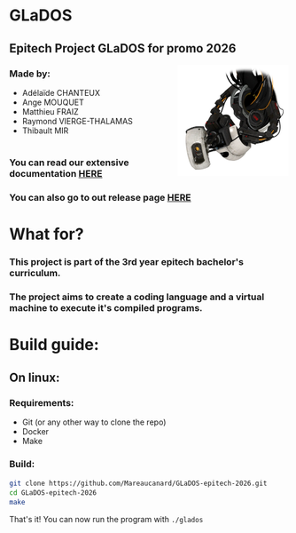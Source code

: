 # GLaDOS
## Epitech Project GLaDOS for promo 2026
<img src="./docs/assets/img/glados.png" width="200" height="200" align="right"/>

### Made by:
* Adélaïde CHANTEUX
* Ange MOUQUET
* Matthieu FRAIZ
* Raymond VIERGE-THALAMAS
* Thibault MIR

#

### You can read our extensive documentation [HERE](https://mareaucanard.github.io/GLaDOS-epitech-2026/) 

### You can also go to out release page [HERE](https://github.com/Mareaucanard/GLaDOS-epitech-2026/releases)

#

# What for?

### This project is part of the 3rd year epitech bachelor's curriculum.

### The project aims to create a coding language and a virtual machine to execute it's compiled programs.
<!-- Have more vertical space here for readability -->

# Build guide:
## On linux:
### Requirements:
* Git (or any other way to clone the repo)
* Docker
* Make
### Build:
```bash
git clone https://github.com/Mareaucanard/GLaDOS-epitech-2026.git
cd GLaDOS-epitech-2026
make
```
That's it!
You can now run the program with `./glados`

<!-- ## On Windows:
// Todo // -->
